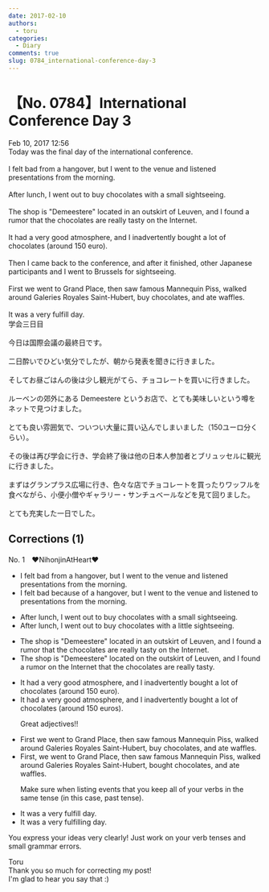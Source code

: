 ```yaml
---
date: 2017-02-10
authors:
  - toru
categories:
  - Diary
comments: true
slug: 0784_international-conference-day-3
---
```


# 【No. 0784】International Conference Day 3
<div class="date">Feb 10, 2017 12:56</div>
<div id="post"><div id="body_show_ori">
Today was the final day of the international conference.<br/><br/>I felt bad from a hangover, but I went to the venue and listened presentations from the morning.<br/><br/>After lunch, I went out to buy chocolates with a small sightseeing.<br/><br/>The shop is "Demeestere" located in an outskirt of Leuven, and I found a rumor that the chocolates are really tasty on the Internet.<br/><br/>It had a very good atmosphere, and I inadvertently bought a lot of chocolates (around 150 euro).<br/><br/>Then I came back to the conference, and after it finished, other Japanese participants and I went to Brussels for sightseeing.<br/><br/>First we went to Grand Place, then saw famous Mannequin Piss, walked around Galeries Royales Saint-Hubert, buy chocolates, and ate waffles.<br/><br/>It was a very fulfill day.
</div></div>

<!-- more -->

<div id="post_ja"><div id="body_show_mo">
学会三日目<br/><br/>今日は国際会議の最終日です。<br/><br/>二日酔いでひどい気分でしたが、朝から発表を聞きに行きました。<br/><br/>そしてお昼ごはんの後は少し観光がてら、チョコレートを買いに行きました。<br/><br/>ルーベンの郊外にある Demeestere というお店で、とても美味しいという噂をネットで見つけました。<br/><br/>とても良い雰囲気で、ついつい大量に買い込んでしまいました（150ユーロ分くらい）。<br/><br/>その後は再び学会に行き、学会終了後は他の日本人参加者とブリュッセルに観光に行きました。<br/><br/>まずはグランプラス広場に行き、色々な店でチョコレートを買ったりワッフルを食べながら、小便小僧やギャラリー・サンチュベールなどを見て回りました。<br/><br/>とても充実した一日でした。
</div></div>

## Corrections (1)
<div id="block"><div class="first_name"> No. 1　<span class="just_name">❤NihonjinAtHeart❤</span></div><div id="block2">
<ul class="correction_field">
<li class="incorrect">I felt bad from a hangover, but I went to the venue and listened presentations from the morning.</li>
<li class="corrected correct">
I felt bad because of a hangover, but I went to the venue and listened to presentations from the morning.
</li>
</ul>
<ul class="correction_field">
<li class="incorrect">After lunch, I went out to buy chocolates with a small sightseeing.</li>
<li class="corrected correct">
After lunch, I went out to buy chocolates with a little sightseeing.
</li>
</ul>
<ul class="correction_field">
<li class="incorrect">The shop is "Demeestere" located in an outskirt of Leuven, and I found a rumor that the chocolates are really tasty on the Internet.</li>
<li class="corrected correct">
The shop is "Demeestere" located on the outskirt of Leuven, and I found a rumor on the Internet that the chocolates are really tasty.
</li>
</ul>
<ul class="correction_field">
<li class="incorrect">It had a very good atmosphere, and I inadvertently bought a lot of chocolates (around 150 euro).</li>
<li class="corrected correct">
It had a very good atmosphere, and I inadvertently bought a lot of chocolates (around 150 euros).
<p class="correction_comment">Great adjectives!!</p>
</li>
</ul>
<ul class="correction_field">
<li class="incorrect">First we went to Grand Place, then saw famous Mannequin Piss, walked around Galeries Royales Saint-Hubert, buy chocolates, and ate waffles.</li>
<li class="corrected correct">
First, we went to Grand Place, then saw famous Mannequin Piss, walked around Galeries Royales Saint-Hubert, bought chocolates, and ate waffles.
<p class="correction_comment">Make sure when listing events that you keep all of your verbs in the same tense (in this case, past tense).</p>
</li>
</ul>
<ul class="correction_field">
<li class="incorrect">It was a very fulfill day.</li>
<li class="corrected correct">
It was a very fulfilling day.
</li>
</ul>
<p class="comment_small">
 You express your ideas very clearly! Just work on your verb tenses and small grammar errors.
</p>

</div><div class="name"><span class="just_name">Toru</span><br>
Thank you so much for correcting my post!<br/>I'm glad to hear you say that :)
</div>
</div>
